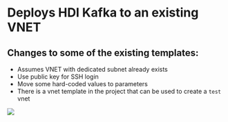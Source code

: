 # Deploys HDI Kafka to an existing VNET

## Changes to some of the existing templates:

- Assumes VNET with dedicated subnet already exists
- Use public key for SSH login
- Move some hard-coded values to parameters
- There is a vnet template in the project that can be used to create a ```test``` vnet

<a href="https://azuredeploy.net/?repository=https://github.com/dave-read/hdi-kafka-existing-vnet/arm-templates" target="_blank">
    <img src="http://azuredeploy.net/deploybutton.png"/>
</a>
